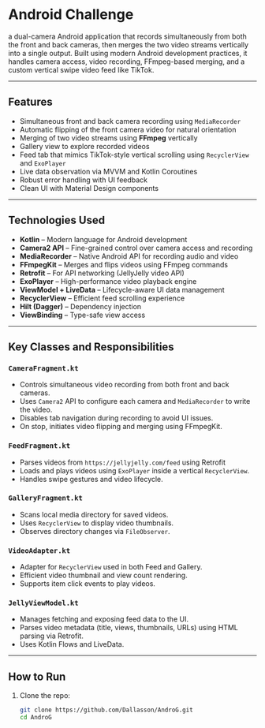 # Android Challenge

 a dual-camera Android application that records simultaneously from both the front and back cameras, then merges the two video streams vertically into a single output. Built using modern Android development practices, it handles camera access, video recording, FFmpeg-based merging, and a custom vertical swipe video feed like TikTok.

---

##  Features

-  Simultaneous front and back camera recording using `MediaRecorder`
-  Automatic flipping of the front camera video for natural orientation
-  Merging of two video streams using **FFmpeg** vertically
-  Gallery view to explore recorded videos
-  Feed tab that mimics TikTok-style vertical scrolling using `RecyclerView` and `ExoPlayer`
-  Live data observation via MVVM and Kotlin Coroutines
-  Robust error handling with UI feedback
-  Clean UI with Material Design components

---

##  Technologies Used

- **Kotlin** – Modern language for Android development
- **Camera2 API** – Fine-grained control over camera access and recording
- **MediaRecorder** – Native Android API for recording audio and video
- **FFmpegKit** – Merges and flips videos using FFmpeg commands
- **Retrofit** – For API networking (JellyJelly video API)
- **ExoPlayer** – High-performance video playback engine
- **ViewModel + LiveData** – Lifecycle-aware UI data management
- **RecyclerView** – Efficient feed scrolling experience
- **Hilt (Dagger)** – Dependency injection
- **ViewBinding** – Type-safe view access

---

##  Key Classes and Responsibilities

### `CameraFragment.kt`
- Controls simultaneous video recording from both front and back cameras.
- Uses `Camera2` API to configure each camera and `MediaRecorder` to write the video.
- Disables tab navigation during recording to avoid UI issues.
- On stop, initiates video flipping and merging using FFmpegKit.

### `FeedFragment.kt`
- Parses videos from `https://jellyjelly.com/feed` using Retrofit
- Loads and plays videos using `ExoPlayer` inside a vertical `RecyclerView`.
- Handles swipe gestures and video lifecycle.

### `GalleryFragment.kt`
- Scans local media directory for saved videos.
- Uses `RecyclerView` to display video thumbnails.
- Observes directory changes via `FileObserver`.

### `VideoAdapter.kt`
- Adapter for `RecyclerView` used in both Feed and Gallery.
- Efficient video thumbnail and view count rendering.
- Supports item click events to play videos.

### `JellyViewModel.kt`
- Manages fetching and exposing feed data to the UI.
- Parses video metadata (title, views, thumbnails, URLs) using HTML parsing via Retrofit.
- Uses Kotlin Flows and LiveData.

---

##  How to Run

1. Clone the repo:
   ```bash
   git clone https://github.com/Dallasson/AndroG.git
   cd AndroG

